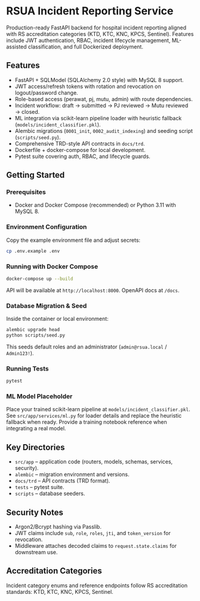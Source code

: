 # RSUA Incident Reporting Service

Production-ready FastAPI backend for hospital incident reporting aligned with RS accreditation categories (KTD, KTC, KNC, KPCS, Sentinel). Features include JWT authentication, RBAC, incident lifecycle management, ML-assisted classification, and full Dockerized deployment.

## Features

- FastAPI + SQLModel (SQLAlchemy 2.0 style) with MySQL 8 support.
- JWT access/refresh tokens with rotation and revocation on logout/password change.
- Role-based access (perawat, pj, mutu, admin) with route dependencies.
- Incident workflow: draft → submitted → PJ reviewed → Mutu reviewed → closed.
- ML integration via scikit-learn pipeline loader with heuristic fallback (`models/incident_classifier.pkl`).
- Alembic migrations (`0001_init`, `0002_audit_indexing`) and seeding script (`scripts/seed.py`).
- Comprehensive TRD-style API contracts in `docs/trd`.
- Dockerfile + docker-compose for local development.
- Pytest suite covering auth, RBAC, and lifecycle guards.

## Getting Started

### Prerequisites

- Docker and Docker Compose (recommended) or Python 3.11 with MySQL 8.

### Environment Configuration

Copy the example environment file and adjust secrets:

```bash
cp .env.example .env
```

### Running with Docker Compose

```bash
docker-compose up --build
```

API will be available at `http://localhost:8000`. OpenAPI docs at `/docs`.

### Database Migration & Seed

Inside the container or local environment:

```bash
alembic upgrade head
python scripts/seed.py
```

This seeds default roles and an administrator (`admin@rsua.local` / `Admin123!`).

### Running Tests

```bash
pytest
```

### ML Model Placeholder

Place your trained scikit-learn pipeline at `models/incident_classifier.pkl`. See `src/app/services/ml.py` for loader details and replace the heuristic fallback when ready. Provide a training notebook reference when integrating a real model.

## Key Directories

- `src/app` – application code (routers, models, schemas, services, security).
- `alembic` – migration environment and versions.
- `docs/trd` – API contracts (TRD format).
- `tests` – pytest suite.
- `scripts` – database seeders.

## Security Notes

- Argon2/Bcrypt hashing via Passlib.
- JWT claims include `sub`, `role`, `roles`, `jti`, and `token_version` for revocation.
- Middleware attaches decoded claims to `request.state.claims` for downstream use.

## Accreditation Categories

Incident category enums and reference endpoints follow RS accreditation standards: KTD, KTC, KNC, KPCS, Sentinel.

